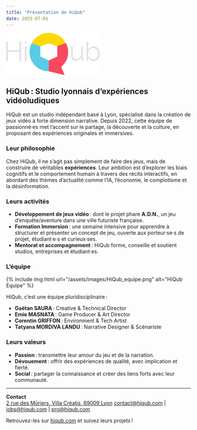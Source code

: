 ```yaml
---
title: "Présentation de HiQub"
date: 2025-07-01
---
```


<a href="https://hiqub.com" target="hiqub">![HiQub Logo](/assets/images/HiQub_logo.png)</a>

## HiQub : Studio lyonnais d’expériences vidéoludiques

HiQub est un studio indépendant basé à Lyon, spécialisé dans la création de jeux vidéo à forte dimension narrative. Depuis 2022, cette équipe de passionné·es met l’accent sur le partage, la découverte et la culture, en proposant des expériences originales et immersives.

### Leur philosophie

Chez HiQub, il ne s’agit pas simplement de faire des jeux, mais de construire de véritables **expériences**. Leur ambition est d’explorer les biais cognitifs et le comportement humain à travers des récits interactifs, en abordant des thèmes d’actualité comme l’IA, l’économie, le complotisme et la désinformation.

### Leurs activités

- **Développement de jeux vidéo** : dont le projet phare **A.D.N.**, un jeu d’enquête/aventure dans une ville futuriste française.
- **Formation Immersion** : une semaine intensive pour apprendre à structurer et présenter un concept de jeu, ouverte aux porteur·se·s de projet, étudiant·e·s et curieux·ses.
- **Mentorat et accompagnement** : HiQub forme, conseille et soutient studios, entreprises et étudiant·es.

### L’équipe

{% include img.html url="/assets/images/HiQub_equipe.png" alt="HiQub Equipe" %}

HiQub, c’est une équipe pluridisciplinaire :
- **Gaëtan SAURA** : Creative & Technical Director
- **Emie MASNATA** : Game Producer & Art Director
- **Corentin GRIFFON** : Environment & Tech Artist
- **Tatyana MORDIVA LANDU** : Narrative Designer & Scénariste

### Leurs valeurs

- **Passion** : transmettre leur amour du jeu et de la narration.
- **Dévouement** : offrir des expériences de qualité, avec implication et fierté.
- **Social** : partager la connaissance et créer des liens forts avec leur communauté.

---

**Contact**  
[2 rue des Mûriers, Villa Créatis, 69009 Lyon](https://www.google.com/maps/place/2+Rue+des+M%C3%BBriers,+69009+Lyon/)
[contact@hiqub.com](mailto:contact@hiqub.com) | [jobs@hiqub.com](mailto:jobs@hiqub.com) | [pro@hiqub.com](mailto:pro@hiqub.com)

Retrouvez-les sur [hiqub.com](https://hiqub.com) et suivez leurs projets !